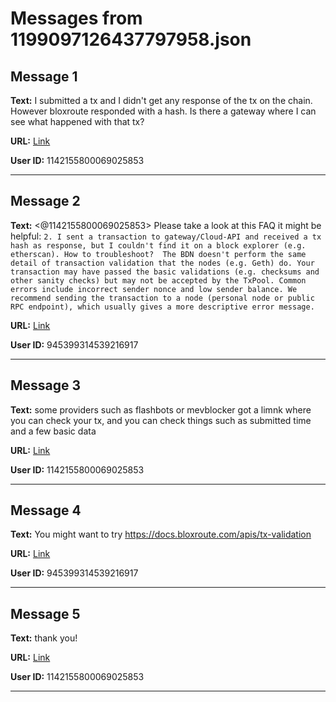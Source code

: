# Messages from 1199097126437797958.json

## Message 1

**Text:** I submitted a tx and I didn't get any response of the tx on the chain. However bloxroute responded with a hash. Is there a gateway where I can see what happened with that tx?

**URL:** [Link](https://discord.com/channels/638409433860407300/638411171233398824/1199097126437797958)

**User ID:** 1142155800069025853

---

## Message 2

**Text:** <@1142155800069025853> Please take a look at this FAQ it might be helpful:
`2. I sent a transaction to gateway/Cloud-API and received a tx hash as response, but I couldn't find it on a block explorer (e.g. etherscan). How to troubleshoot? 
The BDN doesn't perform the same detail of transaction validation that the nodes (e.g. Geth) do. Your transaction may have passed the basic validations (e.g. checksums and other sanity checks) but may not be accepted by the TxPool. Common errors include incorrect sender nonce and low sender balance. We recommend sending the transaction to a node (personal node or public RPC endpoint), which usually gives a more descriptive error message.`

**URL:** [Link](https://discord.com/channels/638409433860407300/638411171233398824/1199098863768829992)

**User ID:** 945399314539216917

---

## Message 3

**Text:** some providers such as flashbots or mevblocker got a limnk where you can check your tx, and you can check things such as submitted time and a few basic data

**URL:** [Link](https://discord.com/channels/638409433860407300/638411171233398824/1199117267984719942)

**User ID:** 1142155800069025853

---

## Message 4

**Text:** You might want to try https://docs.bloxroute.com/apis/tx-validation

**URL:** [Link](https://discord.com/channels/638409433860407300/638411171233398824/1199118172930977812)

**User ID:** 945399314539216917

---

## Message 5

**Text:** thank you!

**URL:** [Link](https://discord.com/channels/638409433860407300/638411171233398824/1199148128088100924)

**User ID:** 1142155800069025853

---

